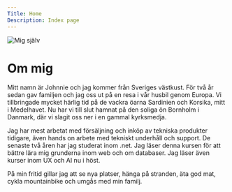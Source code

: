 ```yaml
---
Title: Home
Description: Index page
---
```


<div class="image">
    <img src="image/Me1.jpeg" alt="Mig själv">
</div>

Om mig
==========================

Mitt namn är Johnnie och jag kommer från Sveriges västkust. För två år sedan gav familjen och jag oss ut på en resa i vår husbil genom Europa. Vi tillbringade mycket härlig tid på de vackra öarna Sardinien och Korsika, mitt i Medelhavet. 
Nu har vi till slut hamnat på den soliga ön Bornholm i Danmark, där vi slagit oss ner i en gammal kyrksmedja.

Jag har mest arbetat med försäljning och inköp av tekniska produkter tidigare, även hands on arbete med tekniskt underhåll och support. De senaste två åren har jag studerat inom .net. Jag läser denna kursen för att bättre lära mig grunderna inom web och om databaser. Jag läser även kurser inom UX och AI nu i höst.

På min fritid gillar jag att se nya platser, hänga på stranden, äta god mat, cykla mountainbike och umgås med min familj.